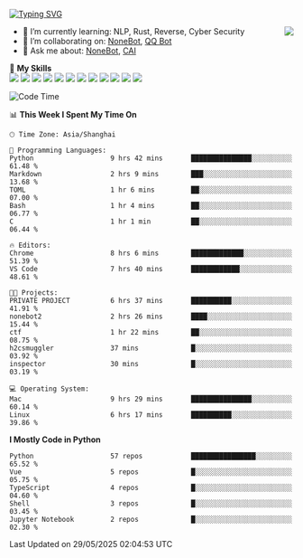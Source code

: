 [![Typing SVG](https://readme-typing-svg.herokuapp.com?size=25&duration=2500&color=8C43EA&vCenter=true&width=200&height=40&lines=Hi+there+%F0%9F%91%8B%F0%9F%8F%BB;I'm+yanyongyu)](https://git.io/typing-svg)

<a href="#">
  <img align="right" src="https://github-readme-stats.vercel.app/api?username=yanyongyu&count_private=true&show_icons=true&bg_color=15,f2f7fd,E0EAFC" />
</a>

- 🌱 I’m currently learning: NLP, Rust, Reverse, Cyber Security
- 👯 I’m collaborating on: [NoneBot](https://github.com/nonebot), [QQ Bot](https://github.com/Mrs4s/go-cqhttp)
- 💬 Ask me about: [NoneBot](https://github.com/nonebot), [CAI](https://github.com/cscs181/CAI)

🌟 **My Skills**  
![](https://img.shields.io/badge/-Python-3e74a2?style=flat-square&logo=Python&logoColor=fff)
![](https://img.shields.io/badge/-TypeScript-3178C6?style=flat-square&logo=TypeScript&logoColor=fff)
![](https://img.shields.io/badge/-Vue-4fc08d?style=flat-square&logo=Vue.js&logoColor=fff)
![](https://img.shields.io/badge/-React-2d98ce?style=flat-square&logo=React&logoColor=fff)
![](https://img.shields.io/badge/-FastAPI-009688?style=flat-square&logo=FastAPI&logoColor=fff)
![](https://img.shields.io/badge/-Linux-000000?style=flat-square&logo=Linux&logoColor=fff)
![](https://img.shields.io/badge/-Docker-2496ED?style=flat-square&logo=Docker&logoColor=fff)
![](https://img.shields.io/badge/-Kubernetes-326CE5?style=flat-square&logo=Kubernetes&logoColor=fff)
![](https://img.shields.io/badge/-GitHub%20Actions-2088FF?style=flat-square&logo=GitHubActions&logoColor=fff)
![](https://img.shields.io/badge/-PostgreSQL-4169E1?style=flat-square&logo=PostgreSQL&logoColor=fff)
![](https://img.shields.io/badge/-Redis-DC382D?style=flat-square&logo=Redis&logoColor=fff)
![](https://img.shields.io/badge/-MongoDB-47A248?style=flat-square&logo=MongoDB&logoColor=fff)

<!--START_SECTION:waka-->
![Code Time](http://img.shields.io/badge/Code%20Time-7%2C614%20hrs%2015%20mins-blue)

📊 **This Week I Spent My Time On** 

```text
🕑︎ Time Zone: Asia/Shanghai

💬 Programming Languages: 
Python                   9 hrs 42 mins       ███████████████░░░░░░░░░░   61.48 % 
Markdown                 2 hrs 9 mins        ███░░░░░░░░░░░░░░░░░░░░░░   13.68 % 
TOML                     1 hr 6 mins         ██░░░░░░░░░░░░░░░░░░░░░░░   07.00 % 
Bash                     1 hr 4 mins         ██░░░░░░░░░░░░░░░░░░░░░░░   06.77 % 
C                        1 hr 1 min          ██░░░░░░░░░░░░░░░░░░░░░░░   06.44 % 

🔥 Editors: 
Chrome                   8 hrs 6 mins        █████████████░░░░░░░░░░░░   51.39 % 
VS Code                  7 hrs 40 mins       ████████████░░░░░░░░░░░░░   48.61 % 

🐱‍💻 Projects: 
PRIVATE PROJECT          6 hrs 37 mins       ██████████░░░░░░░░░░░░░░░   41.91 % 
nonebot2                 2 hrs 26 mins       ████░░░░░░░░░░░░░░░░░░░░░   15.44 % 
ctf                      1 hr 22 mins        ██░░░░░░░░░░░░░░░░░░░░░░░   08.75 % 
h2csmuggler              37 mins             █░░░░░░░░░░░░░░░░░░░░░░░░   03.92 % 
inspector                30 mins             █░░░░░░░░░░░░░░░░░░░░░░░░   03.19 % 

💻 Operating System: 
Mac                      9 hrs 29 mins       ███████████████░░░░░░░░░░   60.14 % 
Linux                    6 hrs 17 mins       ██████████░░░░░░░░░░░░░░░   39.86 % 
```

**I Mostly Code in Python** 

```text
Python                   57 repos            ████████████████░░░░░░░░░   65.52 % 
Vue                      5 repos             █░░░░░░░░░░░░░░░░░░░░░░░░   05.75 % 
TypeScript               4 repos             █░░░░░░░░░░░░░░░░░░░░░░░░   04.60 % 
Shell                    3 repos             █░░░░░░░░░░░░░░░░░░░░░░░░   03.45 % 
Jupyter Notebook         2 repos             █░░░░░░░░░░░░░░░░░░░░░░░░   02.30 % 
```




 Last Updated on 29/05/2025 02:04:53 UTC
<!--END_SECTION:waka-->
